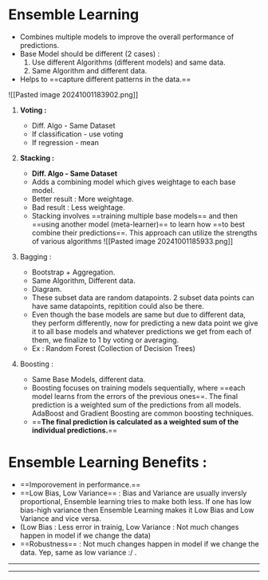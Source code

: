 
# Ensemble Learning 

- Combines multiple models to improve the overall performance of predictions.
- Base Model should be different (2 cases) :
	1. Use different Algorithms (different models) and same data.
	2. Same Algorithm and different data.
- Helps to ==capture different patterns in the data.==


![[Pasted image 20241001183902.png]]

1. **Voting :**
	- Diff. Algo - Same Dataset
	- If classification - use voting
	- If regression - mean
2. **Stacking :**
	- **Diff. Algo - Same Dataset**
	- Adds a combining model which gives weightage to each base model. 
	- Better result : More weightage.
	- Bad result : Less weightage.
	-  Stacking involves ==training multiple base models== and then ==using another model (meta-learner)== to learn how ==to best combine their predictions==. This approach can utilize the strengths of various algorithms
	![[Pasted image 20241001185933.png]]

3. Bagging :
	- Bootstrap + Aggregation.
	- Same Algorithm, Different data.
	- Diagram.
	- These subset data are random datapoints. 2 subset data points can have same datapoints, repitition could also be there.
	- Even though the base models are same but due to different data, they perform differently, now for predicting a new data point we give it to all base models and whatever predictions we get from each of them, we finalize to 1 by voting or averaging.
	- Ex : Random Forest (Collection of Decision Trees)
4. Boosting :
	- Same Base Models, different data.
	- Boosting focuses on training models sequentially, where ==each model learns from the errors of the previous ones==. The final prediction is a weighted sum of the predictions from all models. AdaBoost and Gradient Boosting are common boosting techniques.
	- ==**The final prediction is calculated as a weighted sum of the individual predictions.**==

# Ensemble Learning Benefits :

- ==Imporovement in performance.==
- ==Low Bias, Low Variance== : Bias and Variance are usually inversly proportional, Ensemble learning tries to make both less. If one has low bias-high variance then Ensemble Learning makes it Low Bias and Low Variance and vice versa.
- (Low Bias : Less error in trainig, Low Variance : Not much changes happen in model if we change the data)
- ==Robustness== : Not much changes happen in model if we change the data. Yep, same as low variance :/ .

<hr><hr>


